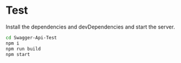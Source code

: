 # Test

Install the dependencies and devDependencies and start the server.

```sh
cd Swagger-Api-Test
npm i
npm run build
npm start
```
